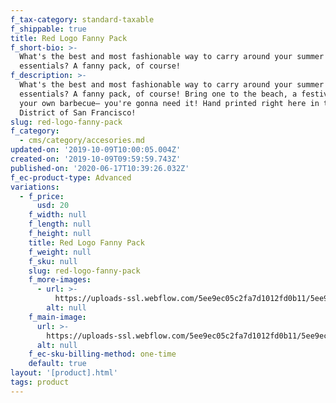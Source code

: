 ```yaml
---
f_tax-category: standard-taxable
f_shippable: true
title: Red Logo Fanny Pack
f_short-bio: >-
  What's the best and most fashionable way to carry around your summer
  essentials? A fanny pack, of course!
f_description: >-
  What's the best and most fashionable way to carry around your summer
  essentials? A fanny pack, of course! Bring one to the beach, a festival, or to
  your own barbecue– you're gonna need it! Hand printed right here in the Sunset
  District of San Francisco!
slug: red-logo-fanny-pack
f_category:
  - cms/category/accesories.md
updated-on: '2019-10-09T10:00:05.004Z'
created-on: '2019-10-09T09:59:59.743Z'
published-on: '2020-06-17T10:39:26.032Z'
f_ec-product-type: Advanced
variations:
  - f_price:
      usd: 20
    f_width: null
    f_length: null
    f_height: null
    title: Red Logo Fanny Pack
    f_weight: null
    f_sku: null
    slug: red-logo-fanny-pack
    f_more-images:
      - url: >-
          https://uploads-ssl.webflow.com/5ee9ec05c2fa7d1012fd0b11/5ee9ec05c2fa7db77cfd0de7_redfanny__00290.1467407472.1280.1280.jpg
        alt: null
    f_main-image:
      url: >-
        https://uploads-ssl.webflow.com/5ee9ec05c2fa7d1012fd0b11/5ee9ec05c2fa7d4853fd0de6_2016.6.22_SFP_Photoshoot1851b__92743.1467324920.1280.1280.jpg
      alt: null
    f_ec-sku-billing-method: one-time
    default: true
layout: '[product].html'
tags: product
---
```



